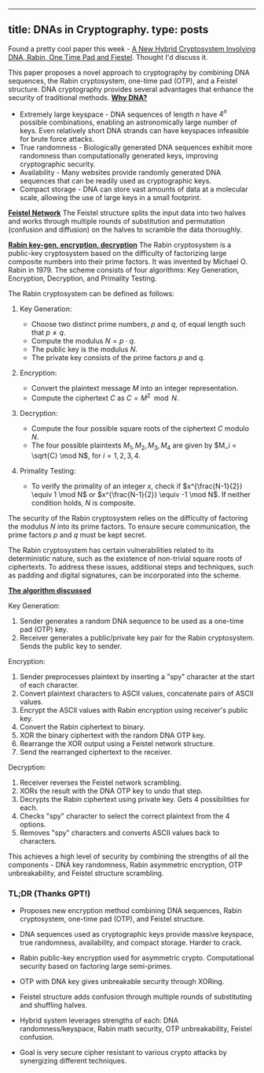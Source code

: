 
---
title: DNAs in Cryptography.
type: posts
---

Found a pretty cool paper this week - [A New Hybrid Cryptosystem Involving DNA,
Rabin, One Time Pad and Fiestel](https://arxiv.org/pdf/2307.09322.pdf). Thought I'd discuss it.

This paper proposes a novel approach to cryptography by combining DNA sequences, the Rabin cryptosystem, one-time pad (OTP), and a Feistel structure. DNA cryptography provides several advantages that enhance the security of traditional methods.
<u>**Why DNA?**</u>
- Extremely large keyspace - DNA sequences of length $n$ have $4^n$ possible combinations, enabling an astronomically large number of keys. Even relatively short DNA strands can have keyspaces infeasible for brute force attacks.
- True randomness - Biologically generated DNA sequences exhibit more randomness than computationally generated keys, improving cryptographic security.
- Availability - Many websites provide randomly generated DNA sequences that can be readily used as cryptographic keys. 
- Compact storage - DNA can store vast amounts of data at a molecular scale, allowing the use of large keys in a small footprint.

<u>**Feistel Network**</u>
The Feistel structure splits the input data into two halves and works through multiple rounds of substitution and permutation (confusion and diffusion) on the halves to scramble the data thoroughly.

<u><b>Rabin key-gen, encryption, decryption</b></u>
The Rabin cryptosystem is a public-key cryptosystem based on the difficulty of factorizing large composite numbers into their prime factors. It was invented by Michael O. Rabin in 1979. The scheme consists of four algorithms: Key Generation, Encryption, Decryption, and Primality Testing.

The Rabin cryptosystem can be defined as follows:

1. Key Generation:
   - Choose two distinct prime numbers, $p$ and $q$, of equal length such that $p \neq q$.
   - Compute the modulus $N = p \cdot q$.
   - The public key is the modulus $N$.
   - The private key consists of the prime factors $p$ and $q$.

2. Encryption:
   - Convert the plaintext message $M$ into an integer representation.
   - Compute the ciphertext $C$ as $C = M^2 \mod N$.

3. Decryption:
   - Compute the four possible square roots of the ciphertext $C$ modulo $N$.
   - The four possible plaintexts $M_1, M_2, M_3, M_4$ are given by $M_i = \sqrt{C} \mod N$, for $i = 1,2,3,4$.

4. Primality Testing:
   - To verify the primality of an integer $x$, check if $x^{\frac{N-1}{2}} \equiv 1 \mod N$ or $x^{\frac{N-1}{2}} \equiv -1 \mod N$. If neither condition holds, $N$ is composite.

The security of the Rabin cryptosystem relies on the difficulty of factoring the modulus $N$ into its prime factors. To ensure secure communication, the prime factors $p$ and $q$ must be kept secret.

The Rabin cryptosystem has certain vulnerabilities related to its deterministic nature, such as the existence of non-trivial square roots of ciphertexts. To address these issues, additional steps and techniques, such as padding and digital signatures, can be incorporated into the scheme.

<u>**The algorithm discussed**</u>

Key Generation:

1. Sender generates a random DNA sequence to be used as a one-time pad (OTP) key. 
2. Receiver generates a public/private key pair for the Rabin cryptosystem. Sends the public key to sender.

Encryption:

1. Sender preprocesses plaintext by inserting a "spy" character at the start of each character.
2. Convert plaintext characters to ASCII values, concatenate pairs of ASCII values. 
3. Encrypt the ASCII values with Rabin encryption using receiver's public key.
4. Convert the Rabin ciphertext to binary. 
5. XOR the binary ciphertext with the random DNA OTP key.
6. Rearrange the XOR output using a Feistel network structure.
7. Send the rearranged ciphertext to the receiver.

Decryption: 
1. Receiver reverses the Feistel network scrambling. 
2. XORs the result with the DNA OTP key to undo that step.
3. Decrypts the Rabin ciphertext using private key. Gets 4 possibilities for each.
4. Checks "spy" character to select the correct plaintext from the 4 options.
5. Removes "spy" characters and converts ASCII values back to characters.

This achieves a high level of security by combining the strengths of all the components - DNA key randomness, Rabin asymmetric encryption, OTP unbreakability, and Feistel structure scrambling.

### TL;DR (Thanks GPT!)
- Proposes new encryption method combining DNA sequences, Rabin cryptosystem, one-time pad (OTP), and Feistel structure. 
- DNA sequences used as cryptographic keys provide massive keyspace, true randomness, availability, and compact storage. Harder to crack.
- Rabin public-key encryption used for asymmetric crypto. Computational security based on factoring large semi-primes. 

- OTP with DNA key gives unbreakable security through XORing.

- Feistel structure adds confusion through multiple rounds of substituting and shuffling halves.

- Hybrid system leverages strengths of each: DNA randomness/keyspace, Rabin math security, OTP unbreakability, Feistel confusion.

- Goal is very secure cipher resistant to various crypto attacks by synergizing different techniques.

